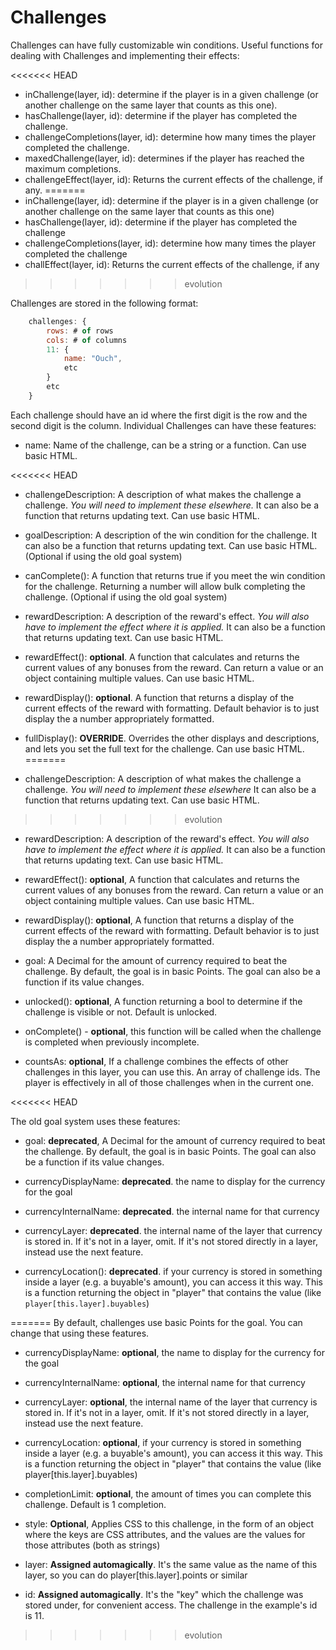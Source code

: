 # Challenges

Challenges can have fully customizable win conditions. Useful functions for dealing with Challenges and implementing their effects:

<<<<<<< HEAD
- inChallenge(layer, id): determine if the player is in a given challenge (or another challenge on the same layer that counts as this one).
- hasChallenge(layer, id): determine if the player has completed the challenge.
- challengeCompletions(layer, id): determine how many times the player completed the challenge.
- maxedChallenge(layer, id): determines if the player has reached the maximum completions.
- challengeEffect(layer, id): Returns the current effects of the challenge, if any.
=======
- inChallenge(layer, id): determine if the player is in a given challenge (or another challenge on the same layer that counts as this one)
- hasChallenge(layer, id): determine if the player has completed the challenge
- challengeCompletions(layer, id): determine how many times the player completed the challenge
- challEffect(layer, id): Returns the current effects of the challenge, if any

>>>>>>> evolution

Challenges are stored in the following format:

```js
    challenges: {
        rows: # of rows
        cols: # of columns
        11: {
            name: "Ouch",
            etc
        }
        etc
    }
```

Each challenge should have an id where the first digit is the row and the second digit is the column.
Individual Challenges can have these features:

- name: Name of the challenge, can be a string or a function. Can use basic HTML.

<<<<<<< HEAD
- challengeDescription: A description of what makes the challenge a challenge. *You will need to implement these elsewhere.* It can also be a function that returns updating text. Can use basic HTML.

- goalDescription: A description of the win condition for the challenge. It can also be a function that returns updating text.
    Can use basic HTML. (Optional if using the old goal system)

- canComplete(): A function that returns true if you meet the win condition for the challenge. Returning a number will allow bulk completing the challenge.
    (Optional if using the old goal system)

- rewardDescription: A description of the reward's effect. *You will also have to implement the effect where it is applied.* It can also be a function that returns updating text. Can use basic HTML.

- rewardEffect(): **optional**. A function that calculates and returns the current values of any bonuses from the reward. Can return a value or an object containing multiple values. Can use basic HTML.

- rewardDisplay(): **optional**. A function that returns a display of the current effects of the reward with formatting. Default behavior is to just display the a number appropriately formatted.

- fullDisplay(): **OVERRIDE**. Overrides the other displays and descriptions, and lets you set the full text for the challenge. Can use basic HTML.
=======
- challengeDescription: A description of what makes the challenge a challenge. *You will need to implement these elsewhere*
        It can also be a function that returns updating text. Can use basic HTML.
>>>>>>> evolution

- rewardDescription: A description of the reward's effect. *You will also have to implement the effect where it is applied.*
          It can also be a function that returns updating text. Can use basic HTML.

- rewardEffect(): **optional**, A function that calculates and returns the current values of any bonuses from the reward.
    Can return a value or an object containing multiple values. Can use basic HTML.

- rewardDisplay(): **optional**, A function that returns a display of the current effects of the reward with 
                     formatting. Default behavior is to just display the a number appropriately formatted.

- goal: A Decimal for the amount of currency required to beat the challenge. By default, the goal is in basic Points.
        The goal can also be a function if its value changes.

- unlocked(): **optional**, A function returning a bool to determine if the challenge is visible or not. Default is unlocked.

- onComplete() - **optional**, this function will be called when the challenge is completed when previously incomplete.

- countsAs: **optional**, If a challenge combines the effects of other challenges in this layer, you can use this.
            An array of challenge ids. The player is effectively in all of those challenges when in the current one.

<<<<<<< HEAD


The old goal system uses these features:

- goal: **deprecated**, A Decimal for the amount of currency required to beat the challenge. By default, the goal is in basic Points. The goal can also be a function if its value changes.

- currencyDisplayName: **deprecated**. the name to display for the currency for the goal

- currencyInternalName: **deprecated**. the internal name for that currency

- currencyLayer: **deprecated**. the internal name of the layer that currency is stored in. If it's not in a layer, omit. If it's not stored directly in a layer, instead use the next feature.

- currencyLocation(): **deprecated**. if your currency is stored in something inside a layer (e.g. a buyable's amount), you can access it this way. This is a function returning the object in "player" that contains the value (like `player[this.layer].buyables`)

=======
By default, challenges use basic Points for the goal. You can change that using these features.
- currencyDisplayName: **optional**, the name to display for the currency for the goal
- currencyInternalName: **optional**, the internal name for that currency
- currencyLayer: **optional**, the internal name of the layer that currency is stored in.
                 If it's not in a layer, omit. If it's not stored directly in a layer, instead use the next feature.
- currencyLocation: **optional**, if your currency is stored in something inside a layer (e.g. a buyable's amount), you can access it this way.
                    This is a function returning the object in "player" that contains the value (like player[this.layer].buyables)

- completionLimit: **optional**, the amount of times you can complete this challenge. Default is 1 completion.

- style: **Optional**, Applies CSS to this challenge, in the form of an object where the keys are CSS attributes,
         and the values are the values for those attributes (both as strings)

- layer: **Assigned automagically**. It's the same value as the name of this layer, so you can do player[this.layer].points or similar

- id: **Assigned automagically**. It's the "key" which the challenge was stored under, for convenient access.
      The challenge in the example's id is 11.
>>>>>>> evolution
